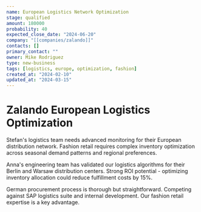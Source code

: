 ```yaml
---
name: European Logistics Network Optimization
stage: qualified
amount: 180000
probability: 40
expected_close_date: "2024-06-20"
company: "[[companies/zalando]]"
contacts: []
primary_contact: ""
owner: Mike Rodriguez
type: new-business
tags: [logistics, europe, optimization, fashion]
created_at: "2024-02-10"
updated_at: "2024-03-15"
---
```


# Zalando European Logistics Optimization

Stefan's logistics team needs advanced monitoring for their European distribution network. Fashion retail requires complex inventory optimization across seasonal demand patterns and regional preferences.

Anna's engineering team has validated our logistics algorithms for their Berlin and Warsaw distribution centers. Strong ROI potential - optimizing inventory allocation could reduce fulfillment costs by 15%.

German procurement process is thorough but straightforward. Competing against SAP logistics suite and internal development. Our fashion retail expertise is a key advantage.